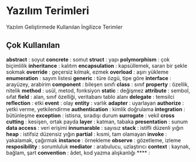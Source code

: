 
# Yazılım Terimleri

Yazılım Geliştirmede Kullanılan İngilizce Terimler

## Çok Kullanılan

**abstract** : soyut
**concrete** : somut
**struct** : yapı
**polymorphism** : çok biçimlilik
**inheritance** : kalıtım
**encapsulation** : kapsüllemek, saran bir şekle sokmak
**override** : geçersiz kılmak, ezmek
**overload** : aşırı yükleme
**enumeration** : sayım listesi
**generic** : türe özgü, tipe göre
**interface** : arayüzey, arabirim
**component** : bileşen sınıfı
**class** : sınıf
**property** : özellik, nitelik
**method** : usül, metod, fonksiyon
**static** : değişmez
**attribute** : sembol, sıfat
**field** : alan, sınıf özelliği, veritabanı tablo alanı
**delegate** : temsilci
**reflection** : etki
**event** : olay
**entity** : varlık
**adapter** : uyarlayan
**authorize** : yetki verme, yetkilendirme
**authentication** : kimlik doğrulama
**integration** : bütünleşme
**exception** : istisna, sıradışı durum
**surrogate** : vekil
**cross cutting** : kesişen, ortak payda
**layer** : katman, tabaka
**presentation** : sunum
**data access** : veri erişimi
**innumarable** : sayısız
**stack** : istifli düzenli yığın
**heap** : istifsiz düzensiz yığın
**partial** : kısmi, tam olamayan
**invoke** : yakalamak, çağırmak
**instance** : örnekleme
**observe** : gözetleme, izleme
**resposibility** : sorumluluk
**mediator** : arabulucu, uzlaştırıcı
**context** : kaynak, bağlam, şart
**convention** : âdet, kod yazma alışkanlığı
**** : 
